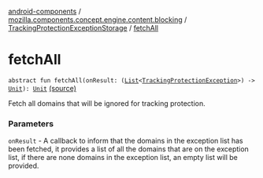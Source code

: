 [android-components](../../index.md) / [mozilla.components.concept.engine.content.blocking](../index.md) / [TrackingProtectionExceptionStorage](index.md) / [fetchAll](./fetch-all.md)

# fetchAll

`abstract fun fetchAll(onResult: (`[`List`](https://kotlinlang.org/api/latest/jvm/stdlib/kotlin.collections/-list/index.html)`<`[`TrackingProtectionException`](../-tracking-protection-exception/index.md)`>) -> `[`Unit`](https://kotlinlang.org/api/latest/jvm/stdlib/kotlin/-unit/index.html)`): `[`Unit`](https://kotlinlang.org/api/latest/jvm/stdlib/kotlin/-unit/index.html) [(source)](https://github.com/mozilla-mobile/android-components/blob/master/components/concept/engine/src/main/java/mozilla/components/concept/engine/content/blocking/TrackingProtectionExceptionStorage.kt#L20)

Fetch all domains that will be ignored for tracking protection.

### Parameters

`onResult` - A callback to inform that the domains in the exception list has been fetched,
it provides a list of all the domains that are on the exception list, if there are none
domains in the exception list, an empty list will be provided.